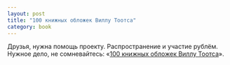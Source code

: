 ```yaml
---
layout: post
title: "100 книжных обложек Виллу Тоотса"
category: book
---
```

Друзья, нужна помощь проекту. Распространение и участие рублём. Нужное дело, не сомневайтесь: «[100 книжных обложек Виллу Тоотса](https://planeta.ru/campaigns/toots)».
